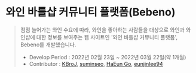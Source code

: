 # 와인 바틀샵 커뮤니티 플랫폼(Bebeno)
>점점 늘어가는 와인 수요에 따라, 와인을 좋아하는 사람들을 대상으로 와인과 와인샵에 대한 정보를 보여주는 웹 사이트인 '와인 바틀샵 커뮤니티 플랫폼', Bebeno를 개발했습니다.
>- Develop Period : 2022년 02월 23일 ~ 2022년 03월 22일(약 1개월)
>- Contributor :  [KBroJ](https://github.com/KBroJ), [suminseo](https://github.com/suminseo), [HaEun Go](https://github.com/HaEunGo), [eunjinlee94](https://github.com/eunjinlee94)
